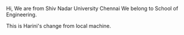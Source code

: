 Hi, We are from Shiv Nadar University Chennai
We belong to School of Engineering.



This is Harini's change from local machine.
